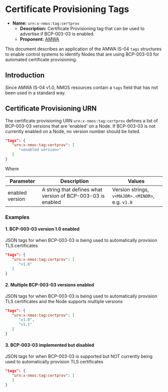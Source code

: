 # Certificate Provisioning Tags

- **Name:** `urn:x-nmos:tag:certprov`
  - **Description:** Certificate Provisioning tag that can be used to advertise if BCP-003-03 is enabled.
  - **Proponent:** [AMWA](https://www.amwa.tv/)

This document describes an application of the AMWA IS-04 `tags` structures to enable control systems to identify Nodes that are using BCP-003-03 for automated certificate provisioning.

## Introduction

Since AMWA IS-04 v1.0, NMOS resources contain a `tags` field that has not been used in a standard way.

## Certificate Provisioning URN

The certificate provisioning URN `urn:x-nmos:tag:certprov` defines a list of BCP-003-03 versions that are 'enabled' on a Node. If BCP-003-03 is not currently enabled on a Node, no version number should be listed.

```json
"tags": {
   "urn:x-nmos:tag:certprov": [
      "<enabled version>"
   ]
}
```

Where

| Parameter | Description | Values |
| --------- | ----------- | ------ |
| enabled version | A string that defines what version of BCP-003-03 is enabled | Version strings, `v<MAJOR>.<MINOR>`, e.g. `v1.0` |


### Examples

#### 1. BCP-003-03 version 1.0 enabled

JSON tags for when BCP-003-03 is being used to automatically provision TLS certificates
```json
"tags": {
   "urn:x-nmos:tag:certprov": [
      "v1.0"
   ]
}
```

#### 2. Multiple BCP-003-03 versions enabled

JSON tags for when BCP-003-03 is being used to automatically provision TLS certificates and the Node supports multiple versions
```json
"tags": {
   "urn:x-nmos:tag:certprov": [
      "v1.0",
      "v1.1"
   ]
}
```

#### 3. BCP-003-03 implemented but disabled

JSON tags for when BCP-003-03 is supported but NOT currently being used to automatically provision TLS certificates
```json
"tags": {
   "urn:x-nmos:tag:certprov": [
   ]
}
```
